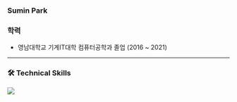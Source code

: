 ### Sumin Park
<!--
**clappingmin/clappingmin** is a ✨ _special_ ✨ repository because its `README.md` (this file) appears on your GitHub profile.

Here are some ideas to get you started:
<!-- - 🔭 I’m currently working on my project [Muffin's law](https://github.com/dmswl0311/term_project) -->


<!-- - 📘 I graduated from [Yeungnam University](http://www.yu.ac.kr/_korean/main/index.php).
- 🌱 I’m currently learning Python, Django, Algorithm, Kotlin, Android -->

<!--![clappingmin's github stats](https://github-readme-stats.vercel.app/api?username=clappingmin&theme=default&show_icons=true)<br/>-->
<!-- |         Type        	|          Date          	|              Contents              	|                    Organization                    	|
|:-------------------:	|:----------------------:	|:----------------------------------:	|:--------------------------------------------------:	|
|    🎓<br>Education   	| 2016. 3 <br>~ 2021. 2  	| Department of Computer Engineering 	|                 Yeungnam University                	|
| Research activities 	| 2018. 11 <br>~ 2020. 7 	|   Undergraduate Research Students  	| Yeungnam Univ. <br>Computing and memory system Lab 	| -->


### 학력
+ 영남대학교 기계IT대학 컴퓨터공학과 졸업 (2016 ~ 2021)
---
### 🛠  Technical Skills  
<a href="https://github.com/clappingmin" target="_blank"><img src="https://img.shields.io/badge/python-#3776AB?style=flat-square&logo=Python&logoColor=white"/></a>
